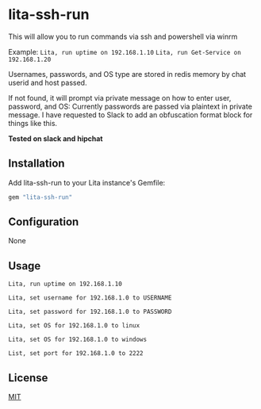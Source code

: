 # lita-ssh-run

This will allow you to run commands via ssh and powershell via winrm
    
Example:
`Lita, run uptime on 192.168.1.10`
`Lita, run Get-Service on 192.168.1.20`

Usernames, passwords, and OS type are stored in redis memory by chat userid and host passed.  

If not found, it will prompt via private message on how to enter user, password, and OS:
Currently passwords are passed via plaintext in private message. I have requested to Slack to add an obfuscation format block for things like this.

**Tested on slack and hipchat**  
## Installation

Add lita-ssh-run to your Lita instance's Gemfile:

``` ruby
gem "lita-ssh-run"
```

## Configuration

None

## Usage

`Lita, run uptime on 192.168.1.10`

`Lita, set username for 192.168.1.0 to USERNAME`

`Lita, set password for 192.168.1.0 to PASSWORD`

`Lita, set OS for 192.168.1.0 to linux`

`Lita, set OS for 192.168.1.0 to windows`

`List, set port for 192.168.1.0 to 2222`


## License

[MIT](http://opensource.org/licenses/MIT)
